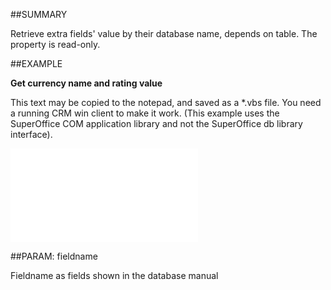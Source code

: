

##SUMMARY


Retrieve extra fields' value by their database name, depends on table. The property is read-only. 



##EXAMPLE

**Get currency name and rating value**

This text may be copied to the notepad, and saved as a *.vbs file. You need a running CRM win client to make it work. (This example uses the SuperOffice COM application library and not the SuperOffice db library interface).

![](../../Examples/vbs/IListTextItem.Value.vbs.txt)







##PARAM: fieldname

Fieldname as fields shown in the database manual



